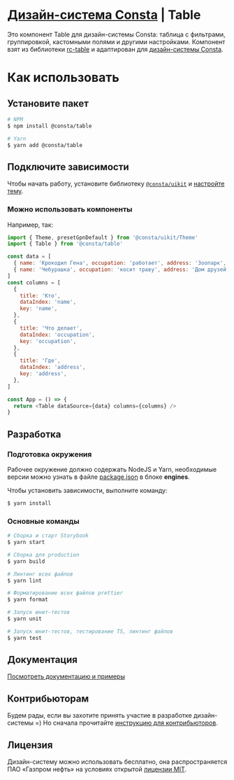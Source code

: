 # [Дизайн-система Consta](http://consta.gazprom-neft.ru/) | Table

Это компонент Table для дизайн-системы Consta: таблица с фильтрами, группировкой, кастомными полями и другими настройками. Компонент взят из библиотеки [rc-table](https://github.com/react-component/table) и адаптирован для [дизайн-системы Consta](https://consta.gazprom-neft.ru/).

# Как использовать

## Установите пакет

```sh
# NPM
$ npm install @consta/table

# Yarn
$ yarn add @consta/table
```

## Подключите зависимости

Чтобы начать работу, установите библиотеку [`@consta/uikit`](https://www.npmjs.com/package/@consta/uikit) и [настройте тему](https://consta-uikit.vercel.app/?path=/docs/components-theme--playground).

### Можно использовать компоненты

Например, так:

```js
import { Theme, presetGpnDefault } from '@consta/uikit/Theme'
import { Table } from '@consta/table'

const data = [
  { name: 'Крокодил Гена', occupation: 'работает', address: 'Зоопарк', key: '1' },
  { name: 'Чебурашка', occupation: 'косит траву', address: 'Дом друзей', key: '2' },
]
const columns = [
  {
    title: 'Кто',
    dataIndex: 'name',
    key: 'name',
  },
  {
    title: 'Что делает',
    dataIndex: 'occupation',
    key: 'occupation',
  },
  {
    title: 'Где',
    dataIndex: 'address',
    key: 'address',
  },
]

const App = () => {
  return <Table dataSource={data} columns={columns} />
}
```

## Разработка

### Подготовка окружения

Рабочее окружение должно содержать NodeJS и Yarn, необходимые версии можно узнать в файле [package.json](./package.json) в блоке **engines**.

Чтобы установить зависимости, выполните команду:

```sh
$ yarn install
```

### Основные команды

```sh
# Сборка и старт Storybook
$ yarn start

# Сборка для production
$ yarn build

# Линтинг всех файлов
$ yarn lint

# Форматирование всех файлов prettier
$ yarn format

# Запуск юнит-тестов
$ yarn unit

# Запуск юнит-тестов, тестирование TS, линтинг файлов
$ yarn test
```

## Документация

[Посмотреть документацию и примеры](https://rc-table.vercel.app/)

## Контрибьюторам

Будем рады, если вы захотите принять участие в разработке дизайн-системы =) Но сначала прочитайте [инструкцию для контрибьюторов](https://consta-uikit.vercel.app/?path=/docs/common-develop-contributors--page).

## Лицензия

Дизайн-систему можно использовать бесплатно, она распространяется ПАО «Газпром нефть» на условиях открытой [лицензии MIT](https://consta.gazprom-neft.ru/static/licence_mit.pdf).
